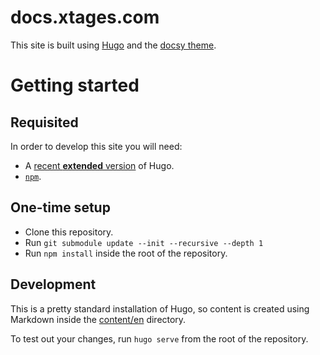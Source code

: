 # docs.xtages.com

This site is built using [Hugo](https://gohugo.io/) and the [docsy theme](https://www.docsy.dev/docs/).

# Getting started

## Requisited

In order to develop this site you will need:

* A [recent **extended** version](https://github.com/gohugoio/hugo/releases) of Hugo.
* [`npm`](https://www.npmjs.com/).

## One-time setup

* Clone this repository.
* Run `git submodule update --init --recursive --depth 1`
* Run `npm install` inside the root of the repository.

## Development

This is a pretty standard installation of Hugo, so content is created using Markdown inside the
[content/en](./content/en) directory.

To test out your changes, run `hugo serve` from the root of the repository.

